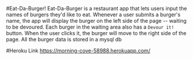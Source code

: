 #Eat-Da-Burger!
Eat-Da-Burger is a restaurant app that lets users input the names of burgers they'd like to eat. Whenever a user submits a burger's name, the app will display the burger on the left side of the page -- waiting to be devoured.
Each burger in the waiting area also has a `Devour it!` button. When the user clicks it, the burger will move to the right side of the page. All the burger data is stored in a mysql db

#Heroku Link
https://morning-cove-58988.herokuapp.com/